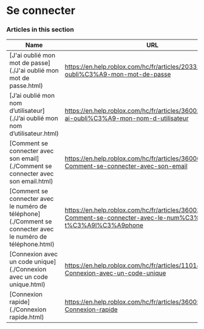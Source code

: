 # Se connecter  
### Articles in this section
Name|URL
-|-
[J'ai oublié mon mot de passe](./J'ai oublié mon mot de passe.html) |https://en.help.roblox.com/hc/fr/articles/203313070-J-ai-oubli%C3%A9-mon-mot-de-passe
[J’ai oublié mon nom d’utilisateur](./J’ai oublié mon nom d’utilisateur.html) |https://en.help.roblox.com/hc/fr/articles/360028719931-J-ai-oubli%C3%A9-mon-nom-d-utilisateur
[Comment se connecter avec son email](./Comment se connecter avec son email.html) |https://en.help.roblox.com/hc/fr/articles/360000495826-Comment-se-connecter-avec-son-email
[Comment se connecter avec le numéro de téléphone](./Comment se connecter avec le numéro de téléphone.html) |https://en.help.roblox.com/hc/fr/articles/360031771371-Comment-se-connecter-avec-le-num%C3%A9ro-de-t%C3%A9l%C3%A9phone
[Connexion avec un code unique](./Connexion avec un code unique.html) |https://en.help.roblox.com/hc/fr/articles/11014749736980-Connexion-avec-un-code-unique
[Connexion rapide](./Connexion rapide.html) |https://en.help.roblox.com/hc/fr/articles/360056582012-Connexion-rapide
